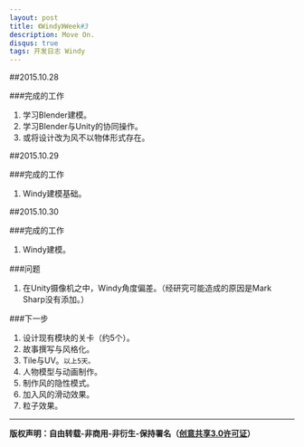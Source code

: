 ```yaml
---
layout: post
title: 《Windy》Week#3
description: Move On.
disqus: true
tags: 开发日志 Windy
---
```


##2015.10.28

###完成的工作

1. 学习Blender建模。
2. 学习Blender与Unity的协同操作。
3. 或将设计改为风不以物体形式存在。

##2015.10.29

###完成的工作

1. Windy建模基础。

##2015.10.30

###完成的工作

1. Windy建模。

###问题

1. 在Unity摄像机之中，Windy角度偏差。（经研究可能造成的原因是Mark Sharp没有添加。）

###下一步

1. 设计现有模块的关卡（约5个）。
2. 故事撰写与风格化。
3. Tile与UV。`以上5天。`
4. 人物模型与动画制作。
5. 制作风的隐性模式。
6. 加入风的滑动效果。
7. 粒子效果。



---
**版权声明：自由转载-非商用-非衍生-保持署名（[创意共享3.0许可证](https://creativecommons.org/licenses/by-nc-nd/3.0/deed.zh)）**
